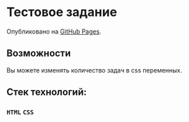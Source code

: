 # Тестовое задание

Опубликовано на [GitHub Pages](https://drvskkh.github.io/testTask/).

## Возможности

Вы можете изменять количество задач в css переменных.

## Стек технологий:

### `HTML` `CSS`
